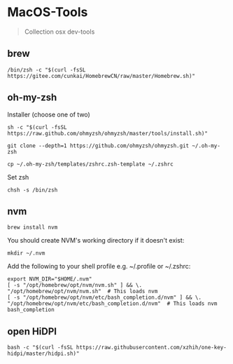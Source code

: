 # MacOS-Tools
> Collection osx dev-tools

## brew
```shell
/bin/zsh -c "$(curl -fsSL https://gitee.com/cunkai/HomebrewCN/raw/master/Homebrew.sh)"
```

## oh-my-zsh
Installer (choose one of two)
```shell
sh -c "$(curl -fsSL https://raw.github.com/ohmyzsh/ohmyzsh/master/tools/install.sh)"
```

```shell
git clone --depth=1 https://github.com/ohmyzsh/ohmyzsh.git ~/.oh-my-zsh

cp ~/.oh-my-zsh/templates/zshrc.zsh-template ~/.zshrc
```

Set zsh
```shell
chsh -s /bin/zsh
```

## nvm
```shell
brew install nvm
```

You should create NVM's working directory if it doesn't exist:
```shell
mkdir ~/.nvm
```

Add the following to your shell profile e.g. ~/.profile or ~/.zshrc:
```
export NVM_DIR="$HOME/.nvm"
[ -s "/opt/homebrew/opt/nvm/nvm.sh" ] && \. "/opt/homebrew/opt/nvm/nvm.sh"  # This loads nvm
[ -s "/opt/homebrew/opt/nvm/etc/bash_completion.d/nvm" ] && \. "/opt/homebrew/opt/nvm/etc/bash_completion.d/nvm"  # This loads nvm bash_completion
```

## open HiDPI
```shell
bash -c "$(curl -fsSL https://raw.githubusercontent.com/xzhih/one-key-hidpi/master/hidpi.sh)"
```